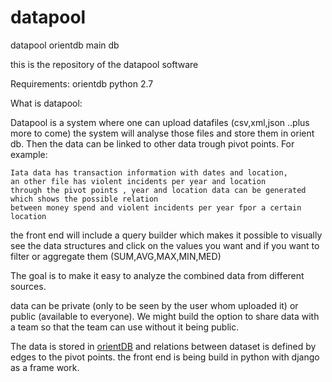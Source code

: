 # datapool
datapool orientdb main db


this is the repository of the datapool software

Requirements:
orientdb
python 2.7


What is datapool:

Datapool is a system where one can upload datafiles (csv,xml,json ..plus more to come) the system will analyse those files and store them in orient db.
Then the data can be linked to other data trough pivot points.
For example:

	Iata data has transaction information with dates and location,
	an other file has violent incidents per year and location
	through the pivot points , year and location data can be generated which shows the possible relation 
	between money spend and violent incidents per year fpor a certain location

the front end will include a query builder which makes it possible to visually see the data structures and click on the values you want 
and if you want to filter or aggregate them (SUM,AVG,MAX,MIN,MED)

The goal is to make it easy to analyze the combined data from different sources.

data can be private (only to be seen by the user whom uploaded it) or public (available to everyone).
We might build the option to share data with a team so that the team can use without it being public.


The data is stored in <a href="http://orientdb.com">orientDB</a> and relations between dataset is defined by edges to the pivot points.
the front end is being build in python with django as a frame work.








